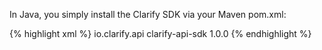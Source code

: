 In Java, you simply install the Clarify SDK via your Maven pom.xml:

{% highlight xml %}
<dependency>
    <groupId>io.clarify.api</groupId>
    <artifactId>clarify-api-sdk</artifactId>
    <version>1.0.0</version>
</dependency>
{% endhighlight %}
